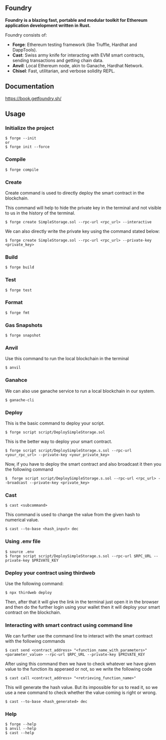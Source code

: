 ## Foundry

**Foundry is a blazing fast, portable and modular toolkit for Ethereum application development written in Rust.**

Foundry consists of:

-   **Forge**: Ethereum testing framework (like Truffle, Hardhat and DappTools).
-   **Cast**: Swiss army knife for interacting with EVM smart contracts, sending transactions and getting chain data.
-   **Anvil**: Local Ethereum node, akin to Ganache, Hardhat Network.
-   **Chisel**: Fast, utilitarian, and verbose solidity REPL.

## Documentation

https://book.getfoundry.sh/

## Usage

### Initialize the project

```shell
$ forge --init
or
$ forge init --force
```

### Compile

```shell
$ forge compile
```

### Create

Create command is used to directly deploy the smart contract in the blockchain.

This command will help to hide the private key in the terminal and not visible to us in the history of the terminal.

```shell
$ forge create SimpleStorage.sol --rpc-url <rpc_url> --interactive
```

We can also directly write the private key using the command stated below:
```shell
$ forge create SimpleStorage.sol --rpc-url <rpc_url> --private-key <private_key>
```

### Build

```shell
$ forge build
```

### Test

```shell
$ forge test
```

### Format

```shell
$ forge fmt
```

### Gas Snapshots

```shell
$ forge snapshot
```

### Anvil

Use this command to run the local blockchain in the terminal
```shell
$ anvil
```

### Ganahce

We can also use ganache service to run a local blockchain in our system.

```shell
$ ganache-cli
```

### Deploy

This is the basic command to deploy your script.
```shell
$ forge script script/DeploySimpleStorage.sol
```

This is the better way to deploy your smart contract.

```shell
$ forge script script/DeploySimpleStorage.s.sol --rpc-url <your_rpc_url> --private-key <your_private_key>
```

Now, if you have to deploy the smart contract and also broadcast it then you the following command

```shell
$  forge script script/DeploySimpleStorage.s.sol --rpc-url <rpc_url> --broadcast --private-key <private_key>
```

### Cast

```shell
$ cast <subcommand>
```

This command is used to change the value from the given hash to numerical value.

```shell
$ cast --to-base <hash_input> dec
```

### Using .env file

```shell
$ source .env
$ forge script script/DeploySimpleStorage.s.sol --rpc-url $RPC_URL --private-key $PRIVATE_KEY
```

### Deploy your contract using thirdweb

Use the following command:

```shell
$ npx thirdweb deploy
```

Then, after that it will give the link in the terminal just open it in the browser and then do the further login using your wallet then it will deploy your smart contract on the blockchain.

### Interacting with smart contract using command line

We can further use the command line to interact with the smart contract with the following commands

```shell
$ cast send <contract_address> "<function_name_with_parameters>" <parameter_value> --rpc-url $RPC_URL --private-key $PRIVATE_KEY
```

After using this command then we have to check whatever we have given value to the function its apperaed or not, so we write the following code

```shell
$ cast call <contract_address> "<retrieving_function_name>"
```

This will generate the hash value. But its impossible for us to read it, so we use a new command to check whether the value coming is right or wrong.

```shell
$ cast --to-base <hash_generated> dec
```

### Help

```shell
$ forge --help
$ anvil --help
$ cast --help
```
